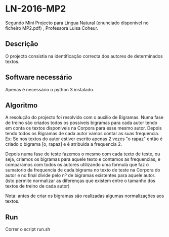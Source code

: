# LN-2016-MP2
Segundo Mini Projecto para Lingua Natural (enunciado disponivel no ficheiro MP2.pdf) , Professora Luisa Coheur.

## Descrição

O projecto consistia na identificação correcta dos autores de determinados textos.

## Software necessário

Apenas é necessário o python 3 instalado.

## Algoritmo

A resolução do projecto foi resolvido com o auxilio de Bigramas. Numa fase de treino são criados todos os possiveis bigramas para cada autor tendo em conta os textos disponiveis na Corpora para esse mesmo autor.
Depois tendo todos os Bigramas de cada autor vamos contar as suas frequencia. Ex: Se nos textos do autor estiver escrito apenas 2 vezes "o rapaz" então é criado o bigrama [o, rapaz] e é atribuida a frequencia 2.

Depois numa fase de teste fazemos o mesmo com cada texto de teste, ou seja, criamos os bigramas para aquele texto e contamos as frequencias, e comparamos com todos os autores utilizando uma formula que faz o sumatorio da frequencia de cada bigrama no texto de teste na Corpora do autor e no final divide pelo nº de bigramas existentes para aquele autor. (isto permite normalizar as diferenças que existem entre o tamanho dos textos de treino de cada autor)

Nota: antes de criar os bigramas são realizadas algumas normalizações aos textos.

## Run

Correr o script run.sh
